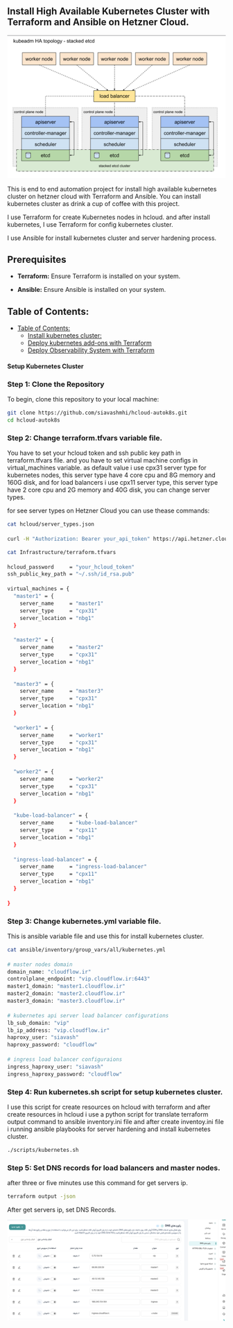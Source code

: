 ## Install High Available Kubernetes Cluster with Terraform and Ansible on Hetzner Cloud.

![Kubernetes high level design](images/kuberntes-high-level-design.png "Kubernetes high level design")

This is end to end automation project for install high available kubernetes cluster on hetzner cloud with Terraform and Ansible.
You can install kubernetes cluster as drink a cup of coffee with this project.  

I use Terraform for create Kubernetes nodes in hcloud.
and after install kubernetes, I use Terraform for config kubernetes cluster.

I use Ansible for install kubernetes cluster and server hardening process.

## Prerequisites

- **Terraform:** Ensure Terraform is installed on your system.

- **Ansible:** Ensure Ansible is installed on your system.

## Table of Contents:
- [Table of Contents:](#table-of-contents)
    - [Install kubernetes cluster:](#Setup-Kubernetes-Cluster)
    - [Deploy kubernetes add-ons with Terraform](kubernetes/README.md#Deploy-Kubernetes-add-ons-with-Terraform)
    - [Deploy Observability System with Terraform](observability/README.md#Deploy-Observability-System-with-Terraform)

#### Setup Kubernetes Cluster 

### Step 1: Clone the Repository

To begin, clone this repository to your local machine:

```bash
git clone https://github.com/siavashmhi/hcloud-autok8s.git
cd hcloud-autok8s
```

### Step 2: Change terraform.tfvars variable file.

You have to set your hcloud token and ssh public key path in terraform.tfvars file.
and you have to set virtual machine configs in virtual_machines variable.
as default value i use cpx31 server type for kubernetes nodes, this server type have 4 core cpu and 8G memory and 160G disk, and for load balancers i use cpx11 server type, this server type have 2 core cpu and 2G memory and 40G disk, you can change server types.

for see server types on Hetzner Cloud you can use thease commands:
```bash
cat hcloud/server_types.json 

curl -H "Authorization: Bearer your_api_token" https://api.hetzner.cloud/v1/server_types
```

```bash
cat Infrastructure/terraform.tfvars  

hcloud_password     = "your_hcloud_token"
ssh_public_key_path = "~/.ssh/id_rsa.pub"

virtual_machines = {
  "master1" = {
    server_name     = "master1"
    server_type     = "cpx31"
    server_location = "nbg1"
  }

  "master2" = {
    server_name     = "master2"
    server_type     = "cpx31"
    server_location = "nbg1"
  }

  "master3" = {
    server_name     = "master3"
    server_type     = "cpx31"
    server_location = "nbg1"
  }

  "worker1" = {
    server_name     = "worker1"
    server_type     = "cpx31"
    server_location = "nbg1"
  }

  "worker2" = {
    server_name     = "worker2"
    server_type     = "cpx31"
    server_location = "nbg1"
  }

  "kube-load-balancer" = {
    server_name     = "kube-load-balancer"
    server_type     = "cpx11"
    server_location = "nbg1"
  }

  "ingress-load-balancer" = {
    server_name     = "ingress-load-balancer"
    server_type     = "cpx11"
    server_location = "nbg1"
  }

}

```

### Step 3: Change kubernetes.yml variable file.

This is ansible variable file and use this for install kubernetes cluster.

```bash
cat ansible/inventory/group_vars/all/kubernetes.yml 

# master nodes domain
domain_name: "cloudflow.ir"
controlplane_endpoint: "vip.cloudflow.ir:6443"
master1_domain: "master1.cloudflow.ir"
master2_domain: "master2.cloudflow.ir"
master3_domain: "master3.cloudflow.ir"

# kubernetes api server load balancer configurations
lb_sub_domain: "vip"
lb_ip_address: "vip.cloudflow.ir"
haproxy_user: "siavash"
haproxy_password: "cloudflow"

# ingress load balancer configuraions
ingress_haproxy_user: "siavash"
ingress_haproxy_password: "cloudflow"

```

### Step 4: Run kubernetes.sh script for setup kubernetes cluster. 

I use this script for create resources on hcloud with terraform and after create resources in hcloud i use a python script for translate terraform output command to ansible inventory.ini file and after create inventoy.ini file i running ansible playbooks for server hardening and install kubernetes cluster.

```bash
./scripts/kubernetes.sh   
```

### Step 5: Set DNS records for load balancers and master nodes.

after three or five minutes use this command for get servers ip.

```bash
terraform output -json
```
After get servers ip, set DNS Records.

![DNS Records](images/records.png "DNS Records")
